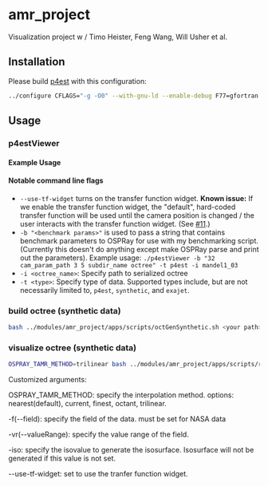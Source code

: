 # amr_project
Visualization project w / Timo Heister, Feng Wang, Will Usher et al.

## Installation
Please build [p4est](http://p4est.org/) with this configuration:
```bash
../configure CFLAGS="-g -O0" --with-gnu-ld --enable-debug F77=gfortran FC=gfortran --enable-mpi --enable-static=no --disable-memalign CPPFLAGS="-DSC_NOCOUNT_MALLOC -DSC_NOCOUNT_REFCOUNT -DSC_NOCOUNT_LOGINDENT"
```

## Usage
### p4estViewer 
#### Example Usage
#### Notable command line flags 
* `--use-tf-widget` turns on the transfer function widget. **Known issue:** If we enable the transfer function widget, the "default", hard-coded transfer function will be used until the camera position is changed / the user interacts with the transfer function widget. (See [#11](https://github.com/n8xm/amr_project/issues/11).)
* `-b "<benchmark params>"` is used to pass a string that contains benchmark parameters to OSPRay for use with my benchmarking script. (Currently this doesn't do anything except make OSPRay parse and print out the parameters). Example usage: `./p4estViewer -b "32 cam_param_path 3 5 subdir_name octree" -t p4est -i mandel1_03`
* `-i <octree_name>`: Specify path to serialized octree  
* `-t <type>`: Specify type of data. Supported types include, but are not necessarily limited to, `p4est`, `synthetic`, and `exajet`.

### build octree (synthetic data)
```bash
bash ../modules/amr_project/apps/scripts/octGenSynthetic.sh <your path>/sythetic
```

### visualize octree (synthetic data)
```bash
OSPRAY_TAMR_METHOD=trilinear bash ../modules/amr_project/apps/scripts/runTAMR.sh synthetic <your path>/synthetic -vr 0 64 -iso 6.5 --use-tf-widget
```

Customized arguments:

OSPRAY_TAMR_METHOD: specify the interpolation method. options: nearest(default), current, finest, octant, trilinear.

-f(--field): specify the field of the data. must be set for NASA data

-vr(--valueRange): specify the value range of the field.

-iso: specify the isovalue to generate the isosurface. Isosurface will not be generated if this value is not set.

--use-tf-widget: set to use the tranfer function widget. 

